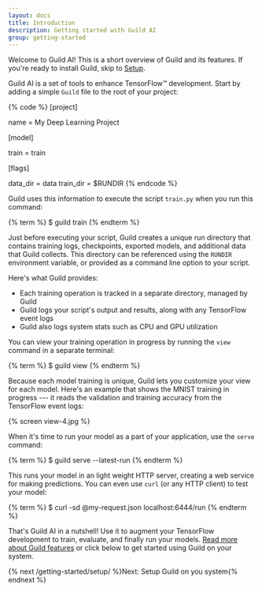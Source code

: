 ```yaml
---
layout: docs
title: Introduction
description: Getting started with Guild AI
group: getting-started
---
```


Welcome to Guild AI! This is a short overview of Guild and its
features. If you're ready to install Guild, skip
to [Setup](/getting-started/setup).

Guild AI is a set of tools to enhance TensorFlow&trade;
development. Start by adding a simple `Guild` file to the root of your
project:

{% code %}
[project]

name      = My Deep Learning Project

[model]

train     = train

[flags]

data_dir  = data
train_dir = $RUNDIR
{% endcode %}

Guild uses this information to execute the script `train.py` when you
run this command:

{% term %}
$ guild train
{% endterm %}

Just before executing your script, Guild creates a unique run
directory that contains training logs, checkpoints, exported models,
and additional data that Guild collects. This directory can be
referenced using the `RUNDIR` environment variable, or provided as a
command line option to your script.

Here's what Guild provides:

- Each training operation is tracked in a separate directory, managed
  by Guild
- Guild logs your script's output and results, along with any
  TensorFlow event logs
- Guild also logs system stats such as CPU and GPU utilization

You can view your training operation in progress by running the `view`
command in a separate terminal:

{% term %}
$ guild view
{% endterm %}

Because each model training is unique, Guild lets you customize your
view for each model. Here's an example that shows the MNIST training
in progress --- it reads the validation and training accuracy from the
TensorFlow event logs:

{% screen view-4.jpg %}

When it's time to run your model as a part of your application, use
the `serve` command:

{% term %}
$ guild serve --latest-run
{% endterm %}

This runs your model in an light weight HTTP server, creating a web
service for making predictions. You can even use `curl` (or any HTTP
client) to test your model:

{% term %}
$ curl -sd @my-request.json localhost:6444/run
{% endterm %}

That's Guild AI in a nutshell! Use it to augment your TensorFlow
development to train, evaluate, and finally run your
models.  [Read more about Guild features](/user-guide/overview/) or
click below to get started using Guild on your system.

{% next /getting-started/setup/ %}Next: Setup Guild on you system{% endnext %}
